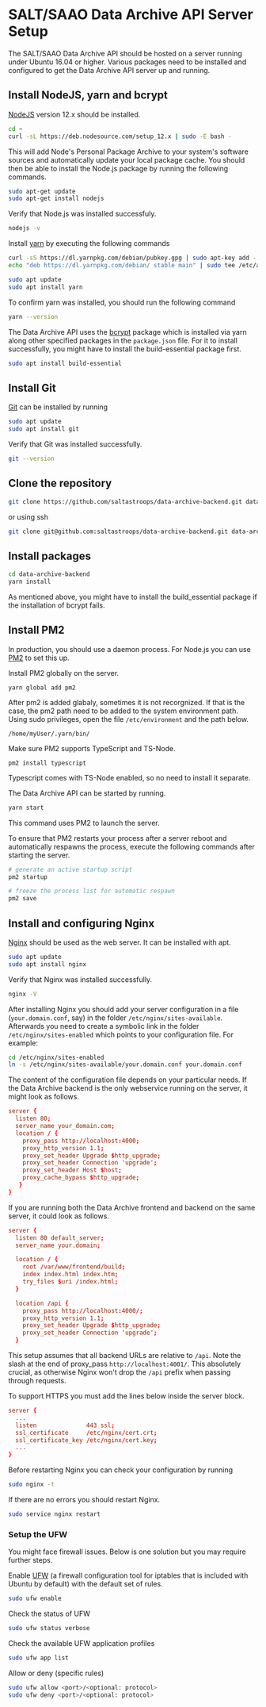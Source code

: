 # SALT/SAAO Data Archive API Server Setup

The SALT/SAAO Data Archive API should be hosted on a server running under Ubuntu 16.04 or higher.
Various packages need to be installed and configured to get the Data Archive API server up and running.


## Install NodeJS, yarn and bcrypt

[NodeJS](https://nodejs.org/en/) version 12.x should be installed.

```sh
cd ~
curl -sL https://deb.nodesource.com/setup_12.x | sudo -E bash -
```

This will add Node's Personal Package Archive to your system's software sources and automatically update your local package cache. You should then be able to install the Node.js package by running the following commands.

```sh
sudo apt-get update
sudo apt-get install nodejs
```

Verify that Node.js was installed successfuly.

```sh
nodejs -v
```

Install [yarn](https://classic.yarnpkg.com/en/) by executing the following commands

```sh
curl -sS https://dl.yarnpkg.com/debian/pubkey.gpg | sudo apt-key add -
echo "deb https://dl.yarnpkg.com/debian/ stable main" | sudo tee /etc/apt/sources.list.d/yarn.list
```

```sh
sudo apt update
sudo apt install yarn
```

To confirm yarn was installed, you should run the following command
```sh
yarn --version
```

The Data Archive API uses the [bcrypt](https://www.npmjs.com/package/bcrypt) package which is installed via yarn along other specified packages in the `package.json` file. For it to install successfully, you might have to install the build-essential package first.

```sh
sudo apt install build-essential
```

## Install Git

[Git](https://git-scm.com/) can be installed by running

```sh
sudo apt update
sudo apt install git
```

Verify that Git was installed successfully.

```sh
git --version
```

## Clone the repository

```sh
git clone https://github.com/saltastroops/data-archive-backend.git data-archive-backend
```

or using ssh

```sh
git clone git@github.com:saltastroops/data-archive-backend.git data-archive-backend
```

## Install packages

```sh
cd data-archive-backend
yarn install
```

As mentioned above, you might have to install the build_essential package if the installation of bcrypt fails.

## Install PM2

In production, you should use a daemon process. For Node.js you can use [PM2](http://pm2.keymetrics.io/) to set this up.

Install PM2 globally on the server.

```
yarn global add pm2
```

After pm2 is added glabaly, sometimes it is not recorgnized. If that is the case, the pm2 path need to be added to the system environment path.
Using sudo privileges, open the file `/etc/environment` and the path below.

```
/home/myUser/.yarn/bin/
```

Make sure PM2 supports TypeScript and TS-Node.

```
pm2 install typescript
```

Typescript comes with TS-Node enabled, so no need to install it separate.

The Data Archive API can be started by running. 

```sh
yarn start
```

This command uses PM2 to launch the server.

To ensure that PM2 restarts your process after a server reboot and automatically respawns the process, execute the following commands after starting the server.

```sh
# generate an active startup script
pm2 startup

# freeze the process list for automatic respawn
pm2 save
```

## Install and configuring Nginx

[Nginx](https://www.nginx.com/) should be used as the web server. It can be installed with apt.

```sh
sudo apt update
sudo apt install nginx
```

Verify that Nginx was installed successfully.

```sh
nginx -V
```

After installing Nginx you should add your server configuration in a file (`your.domain.conf`, say) in the folder `/etc/nginx/sites-available`. Afterwards you need to create a symbolic link in the folder `/etc/nginx/sites-enabled` which points to your configuration file. For example:

```sh
cd /etc/nginx/sites-enabled
ln -s /etc/nginx/sites-available/your.domain.conf your.domain.conf
```

The content of the configuration file depends on your particular needs. If the Data Archive backend is the only webservice running on the server, it might look as follows.

```conf
server {
  listen 80;
  server_name your_domain.com;
  location / {
    proxy_pass http://localhost:4000;
    proxy_http_version 1.1;
    proxy_set_header Upgrade $http_upgrade;
    proxy_set_header Connection 'upgrade';
    proxy_set_header Host $host;
    proxy_cache_bypass $http_upgrade;
   }
}
```

If you are running both the Data Archive frontend and backend on the same server, it could look as follows.

```conf
server {
  listen 80 default_server;
  server_name your.domain;

  location / {
    root /var/www/frontend/build;
    index index.html index.htm;
    try_files $uri /index.html;
  }

  location /api {
    proxy_pass http://localhost:4000/;
    proxy_http_version 1.1;
    proxy_set_header Upgrade $http_upgrade;
    proxy_set_header Connection 'upgrade';
  }
```

This setup assumes that all backend URLs are relative to `/api`. Note the slash at the end of proxy_pass `http://localhost:4001/`. This absolutely crucial, as otherwise Nginx won't drop the `/api` prefix when passing through requests.

To support HTTPS you must add the lines below inside the server block.

```conf
server {
  ...
  listen              443 ssl;
  ssl_certificate     /etc/nginx/cert.crt;
  ssl_certificate_key /etc/nginx/cert.key;
  ...
}
```

Before restarting Nginx you can check your configuration by running

```sh
sudo nginx -t
```

If there are no errors you should restart Nginx.

```sh
sudo service nginx restart
```

### Setup the UFW

You might face firewall issues. Below is one solution but you may require further steps.

Enable [UFW](https://help.ubuntu.com/community/UFW) (a firewall configuration tool for iptables that is included with Ubuntu by default) with the default set of rules.

```sh
sudo ufw enable
```

Check the status of UFW

```sh
sudo ufw status verbose
```

Check the available UFW application profiles

```sh
sudo ufw app list
```

Allow or deny (specific rules)

```sh
sudo ufw allow <port>/<optional: protocol>
sudo ufw deny <port>/<optional: protocol>
```